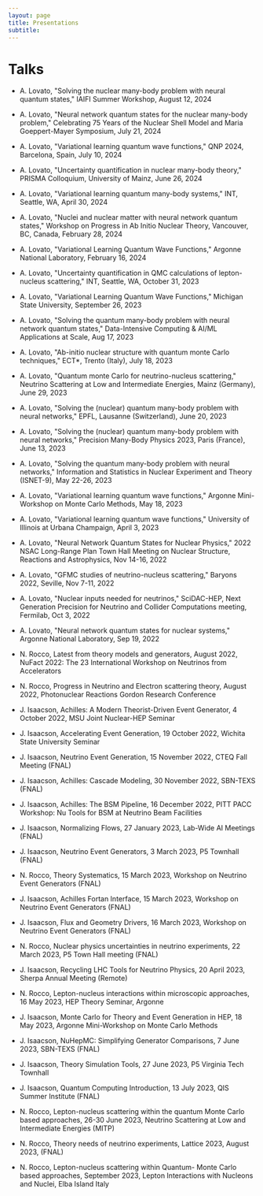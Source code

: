```yaml
---
layout: page
title: Presentations
subtitle: 
---
```


# Talks

- A. Lovato, "Solving the nuclear many-body problem with neural quantum states," IAIFI Summer Workshop, August 12, 2024

- A. Lovato, "Neural network quantum states for the nuclear many-body problem," Celebrating 75 Years of the Nuclear Shell Model and Maria Goeppert-Mayer Symposium, July 21, 2024

- A. Lovato, "Variational learning quantum wave functions," QNP 2024, Barcelona, Spain, July 10, 2024

- A. Lovato, "Uncertainty quantification in nuclear many-body theory," PRISMA Colloquium, University of Mainz, June 26, 2024

- A. Lovato, "Variational learning quantum many-body systems," INT, Seattle, WA, April 30, 2024

- A. Lovato, "Nuclei and nuclear matter with neural network quantum states," Workshop on Progress in Ab Initio Nuclear Theory, Vancouver, BC, Canada, February 28, 2024

- A. Lovato, "Variational Learning Quantum Wave Functions," Argonne National Laboratory, February 16, 2024
  
- A. Lovato, "Uncertainty quantification in QMC calculations of lepton-nucleus scattering," INT, Seattle, WA, October 31, 2023

- A. Lovato, "Variational Learning Quantum Wave Functions," Michigan State University, September 26, 2023

- A. Lovato, "Solving the quantum many-body problem with neural network quantum states," Data-Intensive Computing & AI/ML Applications at Scale, Aug 17, 2023

- A. Lovato, "Ab-initio nuclear structure with quantum monte Carlo techniques," ECT*, Trento (Italy), July 18, 2023

- A. Lovato, "Quantum monte Carlo for neutrino-nucleus scattering," Neutrino Scattering at Low and Intermediate Energies, Mainz (Germany), June 29, 2023
  
- A. Lovato, "Solving the (nuclear) quantum many-body problem with neural networks," EPFL, Lausanne (Switzerland), June 20, 2023

- A. Lovato, "Solving the (nuclear) quantum many-body problem with neural networks," Precision Many-Body Physics 2023, Paris (France), June 13, 2023

- A. Lovato, "Solving the quantum many-body problem with neural networks," Information and Statistics in Nuclear Experiment and Theory (ISNET-9), May 22-26, 2023

- A. Lovato, "Variational learning quantum wave functions," Argonne Mini-Workshop on Monte Carlo Methods, May 18, 2023

- A. Lovato, "Variational learning quantum wave functions," University of Illinois at Urbana Champaign, April 3, 2023

- A. Lovato, "Neural Network Quantum States for Nuclear Physics," 2022 NSAC Long-Range Plan Town Hall Meeting on Nuclear Structure, Reactions and Astrophysics, Nov 14-16, 2022

- A. Lovato, "GFMC studies of neutrino-nucleus scattering," Baryons 2022, Seville, Nov 7-11, 2022

- A. Lovato, "Nuclear inputs needed for neutrinos," SciDAC-HEP, Next Generation Precision for Neutrino and Collider Computations meeting, Fermilab, Oct 3, 2022

- A. Lovato, "Neural network quantum states for nuclear systems," Argonne National Laboratory, Sep 19, 2022

- N. Rocco, Latest from theory models and generators, August 2022, NuFact 2022: The 23 International Workshop on Neutrinos from Accelerators
  
- N. Rocco, Progress in Neutrino and Electron scattering theory, August 2022, Photonuclear Reactions
Gordon Research Conference
  
- J. Isaacson, Achilles: A Modern Theorist-Driven Event Generator, 4 October 2022, MSU Joint Nuclear-HEP Seminar

- J. Isaacson, Accelerating Event Generation, 19 October 2022, Wichita State University Seminar

- J. Isaacson, Neutrino Event Generation, 15 November 2022, CTEQ Fall Meeting (FNAL)

- J. Isaacson, Achilles: Cascade Modeling, 30 November 2022, SBN-TEXS (FNAL)

- J. Isaacson, Achilles: The BSM Pipeline, 16 December 2022, PITT PACC Workshop: Nu Tools for BSM at Neutrino Beam Facilities

- J. Isaacson, Normalizing Flows, 27 January 2023, Lab-Wide AI Meetings (FNAL)

- J. Isaacson, Neutrino Event Generators, 3 March 2023, P5 Townhall (FNAL)

- N. Rocco, Theory Systematics, 15 March 2023, Workshop on Neutrino Event Generators (FNAL)

- J. Isaacson, Achilles Fortan Interface, 15 March 2023, Workshop on Neutrino Event Generators (FNAL)

- J. Isaacson, Flux and Geometry Drivers, 16 March 2023, Workshop on Neutrino Event Generators (FNAL)

- N. Rocco, Nuclear physics uncertainties in neutrino experiments, 22 March 2023, P5 Town Hall meeting (FNAL)

- J. Isaacson, Recycling LHC Tools for Neutrino Physics, 20 April 2023, Sherpa Annual Meeting (Remote)

- N. Rocco, Lepton-nucleus interactions within microscopic approaches, 16 May 2023, HEP Theory Seminar, Argonne

- J. Isaacson, Monte Carlo for Theory and Event Generation in HEP, 18 May 2023, Argonne Mini-Workshop on Monte Carlo Methods

- J. Isaacson, NuHepMC: Simplifying Generator Comparisons, 7 June 2023, SBN-TEXS (FNAL)

- J. Isaacson, Theory Simulation Tools, 27 June 2023, P5 Virginia Tech Townhall

- J. Isaacson, Quantum Computing Introduction, 13 July 2023, QIS Summer Institute (FNAL)

- N. Rocco, Lepton-nucleus scattering within the quantum Monte Carlo based approaches, 26-30 June 2023, Neutrino Scattering at Low and Intermediate Energies (MITP)

- N. Rocco, Theory needs of neutrino experiments, Lattice 2023, August 2023, (FNAL)

- N. Rocco, Lepton-nucleus scattering within Quantum- Monte Carlo based approaches, September 2023, Lepton Interactions with Nucleons and Nuclei, Elba Island Italy

